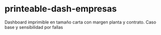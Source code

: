 # printeable-dash-empresas
Dashboard imprimible en tamaño carta con margen planta y contrato. Caso base y sensibilidad por fallas
